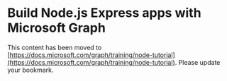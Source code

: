 # Build Node.js Express apps with Microsoft Graph

This content has been moved to [https://docs.microsoft.com/graph/training/node-tutorial](https://docs.microsoft.com/graph/training/node-tutorial). Please update your bookmark.
